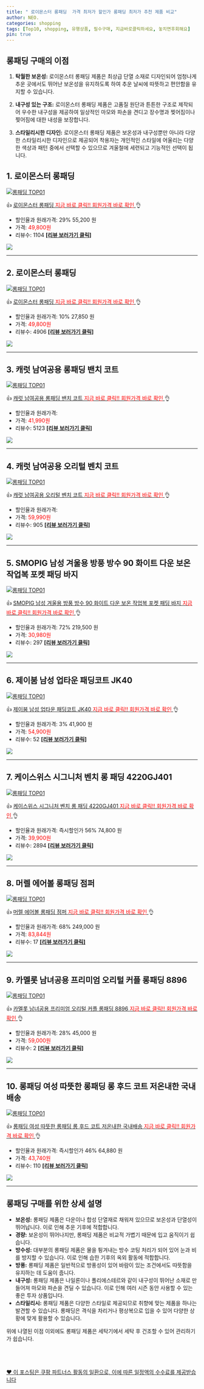 ```yaml
---
title: " 로이몬스터 롱패딩  가격 최저가 할인가 롱패딩 최저가 추천 제품 비교"
author: NEO.
categories: shopping
tags: [Top10, shopping, 유행상품, 필수구매, 지금바로클릭하세요, 놓치면후회해요]
pin: true
---
```

## 롱패딩 구매의 이점
1. **탁월한 보온성:** 로이몬스터 롱패딩 제품은 최상급 단열 소재로 디자인되어 엄청나게 추운 곳에서도 뛰어난 보온성을 유지하도록 하여 추운 날씨에 따뜻하고 편안함을 유지할 수 있습니다.


2. **내구성 있는 구조:** 로이몬스터 롱패딩 제품은 고품질 원단과 튼튼한 구조로 제작되어 우수한 내구성을 제공하여 일상적인 마모와 파손을 견디고 장수명과 찢어짐이나 찢어짐에 대한 내성을 보장합니다.


3. **스타일리시한 디자인:** 로이몬스터 롱패딩 제품은 보온성과 내구성뿐만 아니라 다양한 스타일리시한 디자인으로 제공되어 착용자는 개인적인 스타일에 어울리는 다양한 색상과 패턴 중에서 선택할 수 있으므로 겨울철에 세련되고 기능적인 선택이 됩니다.

   

## 1.  로이몬스터 롱패딩 

[![롱패딩 TOP01](https://thumbnail6.coupangcdn.com/thumbnails/remote/490x490ex/image/vendor_inventory/0065/33d3915bbfb071b01de0f60d4771e1324d8bd15a63d1a54a5aecec7fdd02.jpg)](https://link.coupang.com/re/AFFSDP?lptag=AF3617701&subid=GithubCoopas&pageKey=6944747380&traceid=V0-153&itemId=16852678829&vendorItemId=84033776697)


👍 [ 로이몬스터 롱패딩  <font color=red> 지금 바로 클릭!! 회원가격 바로 확인 </font> ](https://link.coupang.com/re/AFFSDP?lptag=AF3617701&subid=GithubCoopas&pageKey=6944747380&traceid=V0-153&itemId=16852678829&vendorItemId=84033776697) 👌 


- 할인율과 원래가격: 29%  55,200   원
- 가격: <span style='color:red'>49,800원</span>
- 리뷰수: 1104  [**[리뷰 보러가기 클릭]**](https://link.coupang.com/re/AFFSDP?lptag=AF3617701&subid=GithubCoopas&pageKey=6944747380&traceid=V0-153&itemId=16852678829&vendorItemId=84033776697)

[![](/discount_price.png)](https://link.coupang.com/re/AFFSDP?lptag=AF3617701&subid=GithubCoopas&pageKey=6944747380&traceid=V0-153&itemId=16852678829&vendorItemId=84033776697)

---


   

## 2.  로이몬스터 롱패딩 

[![롱패딩 TOP01](https://thumbnail6.coupangcdn.com/thumbnails/remote/490x490ex/image/vendor_inventory/0065/33d3915bbfb071b01de0f60d4771e1324d8bd15a63d1a54a5aecec7fdd02.jpg)](https://link.coupang.com/re/AFFSDP?lptag=AF3617701&subid=GithubCoopas&pageKey=6944747380&traceid=V0-153&itemId=16852678776&vendorItemId=84033776716)


👍 [ 로이몬스터 롱패딩  <font color=red> 지금 바로 클릭!! 회원가격 바로 확인 </font> ](https://link.coupang.com/re/AFFSDP?lptag=AF3617701&subid=GithubCoopas&pageKey=6944747380&traceid=V0-153&itemId=16852678776&vendorItemId=84033776716) 👌 


- 할인율과 원래가격: 10%  27,850   원
- 가격: <span style='color:red'>49,800원</span>
- 리뷰수: 4906  [**[리뷰 보러가기 클릭]**](https://link.coupang.com/re/AFFSDP?lptag=AF3617701&subid=GithubCoopas&pageKey=6944747380&traceid=V0-153&itemId=16852678776&vendorItemId=84033776716)

[![](/discount_price.png)](https://link.coupang.com/re/AFFSDP?lptag=AF3617701&subid=GithubCoopas&pageKey=6944747380&traceid=V0-153&itemId=16852678776&vendorItemId=84033776716)

---


   

## 3.  캐럿 남여공용 롱패딩 밴치 코트 

[![롱패딩 TOP01](https://thumbnail6.coupangcdn.com/thumbnails/remote/490x490ex/image/retail/images/2705337964539149-25d43669-6040-489b-8105-e4e4e837086f.jpg)](https://link.coupang.com/re/AFFSDP?lptag=AF3617701&subid=GithubCoopas&pageKey=2111547442&traceid=V0-153&itemId=3586763677&vendorItemId=71572558654)


👍 [ 캐럿 남여공용 롱패딩 밴치 코트  <font color=red> 지금 바로 클릭!! 회원가격 바로 확인 </font> ](https://link.coupang.com/re/AFFSDP?lptag=AF3617701&subid=GithubCoopas&pageKey=2111547442&traceid=V0-153&itemId=3586763677&vendorItemId=71572558654) 👌 


- 할인율과 원래가격: 
- 가격: <span style='color:red'>41,990원</span>
- 리뷰수: 5123  [**[리뷰 보러가기 클릭]**](https://link.coupang.com/re/AFFSDP?lptag=AF3617701&subid=GithubCoopas&pageKey=2111547442&traceid=V0-153&itemId=3586763677&vendorItemId=71572558654)

[![](/discount_price.png)](https://link.coupang.com/re/AFFSDP?lptag=AF3617701&subid=GithubCoopas&pageKey=2111547442&traceid=V0-153&itemId=3586763677&vendorItemId=71572558654)

---


   

## 4.  캐럿 남여공용 오리털 벤치 코트 

[![롱패딩 TOP01](https://thumbnail7.coupangcdn.com/thumbnails/remote/490x490ex/image/retail/images/7903741092716471-1881ae39-ca28-4507-be57-5507167bd116.jpg)](https://link.coupang.com/re/AFFSDP?lptag=AF3617701&subid=GithubCoopas&pageKey=2111548529&traceid=V0-153&itemId=3586764997&vendorItemId=71572560073)


👍 [ 캐럿 남여공용 오리털 벤치 코트  <font color=red> 지금 바로 클릭!! 회원가격 바로 확인 </font> ](https://link.coupang.com/re/AFFSDP?lptag=AF3617701&subid=GithubCoopas&pageKey=2111548529&traceid=V0-153&itemId=3586764997&vendorItemId=71572560073) 👌 


- 할인율과 원래가격: 
- 가격: <span style='color:red'>59,990원</span>
- 리뷰수: 905  [**[리뷰 보러가기 클릭]**](https://link.coupang.com/re/AFFSDP?lptag=AF3617701&subid=GithubCoopas&pageKey=2111548529&traceid=V0-153&itemId=3586764997&vendorItemId=71572560073)

[![](/discount_price.png)](https://link.coupang.com/re/AFFSDP?lptag=AF3617701&subid=GithubCoopas&pageKey=2111548529&traceid=V0-153&itemId=3586764997&vendorItemId=71572560073)

---


   

## 5.  SMOPIG 남성 겨울용 방풍 방수 90 화이트 다운 보온 작업복 포켓 패딩 바지 

[![롱패딩 TOP01](https://thumbnail8.coupangcdn.com/thumbnails/remote/490x490ex/image/vendor_inventory/de72/3e480e3f2ec57d26bf66ad22ec9e700b230f30ffd0a13031f5f55c417661.jpg)](https://link.coupang.com/re/AFFSDP?lptag=AF3617701&subid=GithubCoopas&pageKey=7735916585&traceid=V0-153&itemId=20800346992&vendorItemId=87875374001)


👍 [ SMOPIG 남성 겨울용 방풍 방수 90 화이트 다운 보온 작업복 포켓 패딩 바지  <font color=red> 지금 바로 클릭!! 회원가격 바로 확인 </font> ](https://link.coupang.com/re/AFFSDP?lptag=AF3617701&subid=GithubCoopas&pageKey=7735916585&traceid=V0-153&itemId=20800346992&vendorItemId=87875374001) 👌 


- 할인율과 원래가격: 72%  219,500   원
- 가격: <span style='color:red'>30,980원</span>
- 리뷰수: 297  [**[리뷰 보러가기 클릭]**](https://link.coupang.com/re/AFFSDP?lptag=AF3617701&subid=GithubCoopas&pageKey=7735916585&traceid=V0-153&itemId=20800346992&vendorItemId=87875374001)

[![](/discount_price.png)](https://link.coupang.com/re/AFFSDP?lptag=AF3617701&subid=GithubCoopas&pageKey=7735916585&traceid=V0-153&itemId=20800346992&vendorItemId=87875374001)

---


   

## 6.  제이붐 남성 업타운 패딩코트 JK40 

[![롱패딩 TOP01](https://thumbnail8.coupangcdn.com/thumbnails/remote/490x490ex/image/vendor_inventory/2eab/8762b064fbf1392470a811b6224b7e5fc72a2e1a6c88745990bfd7cd70c6.jpg)](https://link.coupang.com/re/AFFSDP?lptag=AF3617701&subid=GithubCoopas&pageKey=6975586179&traceid=V0-153&itemId=17025560663&vendorItemId=84200959728)


👍 [ 제이붐 남성 업타운 패딩코트 JK40  <font color=red> 지금 바로 클릭!! 회원가격 바로 확인 </font> ](https://link.coupang.com/re/AFFSDP?lptag=AF3617701&subid=GithubCoopas&pageKey=6975586179&traceid=V0-153&itemId=17025560663&vendorItemId=84200959728) 👌 


- 할인율과 원래가격: 3%  41,900   원
- 가격: <span style='color:red'>54,900원</span>
- 리뷰수: 52  [**[리뷰 보러가기 클릭]**](https://link.coupang.com/re/AFFSDP?lptag=AF3617701&subid=GithubCoopas&pageKey=6975586179&traceid=V0-153&itemId=17025560663&vendorItemId=84200959728)

[![](/discount_price.png)](https://link.coupang.com/re/AFFSDP?lptag=AF3617701&subid=GithubCoopas&pageKey=6975586179&traceid=V0-153&itemId=17025560663&vendorItemId=84200959728)

---


   

## 7.  케이스위스 시그니처 벤치 롱 패딩 4220GJ401 

[![롱패딩 TOP01](https://thumbnail8.coupangcdn.com/thumbnails/remote/490x490ex/image/retail/images/357184158020524-04e7b22c-716f-40e1-803e-91af7a200095.jpg)](https://link.coupang.com/re/AFFSDP?lptag=AF3617701&subid=GithubCoopas&pageKey=7650298909&traceid=V0-153&itemId=20353728788&vendorItemId=87438125867)


👍 [ 케이스위스 시그니처 벤치 롱 패딩 4220GJ401  <font color=red> 지금 바로 클릭!! 회원가격 바로 확인 </font> ](https://link.coupang.com/re/AFFSDP?lptag=AF3617701&subid=GithubCoopas&pageKey=7650298909&traceid=V0-153&itemId=20353728788&vendorItemId=87438125867) 👌 


- 할인율과 원래가격: 즉시할인가 56%  74,800   원
- 가격: <span style='color:red'>39,900원</span>
- 리뷰수: 2894  [**[리뷰 보러가기 클릭]**](https://link.coupang.com/re/AFFSDP?lptag=AF3617701&subid=GithubCoopas&pageKey=7650298909&traceid=V0-153&itemId=20353728788&vendorItemId=87438125867)

[![](/discount_price.png)](https://link.coupang.com/re/AFFSDP?lptag=AF3617701&subid=GithubCoopas&pageKey=7650298909&traceid=V0-153&itemId=20353728788&vendorItemId=87438125867)

---


   

## 8.  머렐 에어볼 롱패딩 점퍼 

[![롱패딩 TOP01](https://thumbnail10.coupangcdn.com/thumbnails/remote/490x490ex/image/rs_quotation_api/t54w9bf9/5f0f01a73aef4997b4d63f4f519d2b2d.jpg)](https://link.coupang.com/re/AFFSDP?lptag=AF3617701&subid=GithubCoopas&pageKey=6612354353&traceid=V0-153&itemId=14999558688&vendorItemId=87029905630)


👍 [ 머렐 에어볼 롱패딩 점퍼  <font color=red> 지금 바로 클릭!! 회원가격 바로 확인 </font> ](https://link.coupang.com/re/AFFSDP?lptag=AF3617701&subid=GithubCoopas&pageKey=6612354353&traceid=V0-153&itemId=14999558688&vendorItemId=87029905630) 👌 


- 할인율과 원래가격: 68%  249,000   원
- 가격: <span style='color:red'>83,844원</span>
- 리뷰수: 17  [**[리뷰 보러가기 클릭]**](https://link.coupang.com/re/AFFSDP?lptag=AF3617701&subid=GithubCoopas&pageKey=6612354353&traceid=V0-153&itemId=14999558688&vendorItemId=87029905630)

[![](/discount_price.png)](https://link.coupang.com/re/AFFSDP?lptag=AF3617701&subid=GithubCoopas&pageKey=6612354353&traceid=V0-153&itemId=14999558688&vendorItemId=87029905630)

---


   

## 9.  카멜롯 남녀공용 프리미엄 오리털 커플 롱패딩 8896 

[![롱패딩 TOP01](https://thumbnail8.coupangcdn.com/thumbnails/remote/490x490ex/image/vendor_inventory/d01a/e557704ac5f180dc092c49a7f086745176792c1731ed4f36412d76618f21.jpg)](https://link.coupang.com/re/AFFSDP?lptag=AF3617701&subid=GithubCoopas&pageKey=7623501303&traceid=V0-153&itemId=20216991859&vendorItemId=85969750903)


👍 [ 카멜롯 남녀공용 프리미엄 오리털 커플 롱패딩 8896  <font color=red> 지금 바로 클릭!! 회원가격 바로 확인 </font> ](https://link.coupang.com/re/AFFSDP?lptag=AF3617701&subid=GithubCoopas&pageKey=7623501303&traceid=V0-153&itemId=20216991859&vendorItemId=85969750903) 👌 


- 할인율과 원래가격: 28%  45,000   원
- 가격: <span style='color:red'>59,000원</span>
- 리뷰수: 2  [**[리뷰 보러가기 클릭]**](https://link.coupang.com/re/AFFSDP?lptag=AF3617701&subid=GithubCoopas&pageKey=7623501303&traceid=V0-153&itemId=20216991859&vendorItemId=85969750903)

[![](/discount_price.png)](https://link.coupang.com/re/AFFSDP?lptag=AF3617701&subid=GithubCoopas&pageKey=7623501303&traceid=V0-153&itemId=20216991859&vendorItemId=85969750903)

---


   

## 10.  롱패딩 여성 따뜻한 롱패딩 롱 후드 코트 저온내한 국내배송 

[![롱패딩 TOP01](https://thumbnail10.coupangcdn.com/thumbnails/remote/490x490ex/image/vendor_inventory/461b/59ef56e7ecf83cd223cbef7049c5cd078ee3feeedf46e6dd9218113ffda8.jpg)](https://link.coupang.com/re/AFFSDP?lptag=AF3617701&subid=GithubCoopas&pageKey=7643671352&traceid=V0-153&itemId=20317868306&vendorItemId=87403380519)


👍 [ 롱패딩 여성 따뜻한 롱패딩 롱 후드 코트 저온내한 국내배송  <font color=red> 지금 바로 클릭!! 회원가격 바로 확인 </font> ](https://link.coupang.com/re/AFFSDP?lptag=AF3617701&subid=GithubCoopas&pageKey=7643671352&traceid=V0-153&itemId=20317868306&vendorItemId=87403380519) 👌 


- 할인율과 원래가격: 즉시할인가 46%  64,880   원
- 가격: <span style='color:red'>43,740원</span>
- 리뷰수: 110  [**[리뷰 보러가기 클릭]**](https://link.coupang.com/re/AFFSDP?lptag=AF3617701&subid=GithubCoopas&pageKey=7643671352&traceid=V0-153&itemId=20317868306&vendorItemId=87403380519)

[![](/discount_price.png)](https://link.coupang.com/re/AFFSDP?lptag=AF3617701&subid=GithubCoopas&pageKey=7643671352&traceid=V0-153&itemId=20317868306&vendorItemId=87403380519)

---
## 롱패딩 구매를 위한 상세 설명
* **보온성:** 롱패딩 제품은 다운이나 합성 단열재로 채워져 있으므로 보온성과 단열성이 뛰어납니다. 이로 인해 추운 기후에 적합합니다.
* **경량:** 보온성이 뛰어나지만, 롱패딩 제품은 비교적 가볍기 때문에 입고 움직이기 쉽습니다.
* **방수성:** 대부분의 롱패딩 제품은 물을 튕겨내는 방수 코팅 처리가 되어 있어 눈과 비를 방지할 수 있습니다. 이로 인해 습한 기후의 옥외 활동에 적합합니다.
* **방풍:** 롱패딩 제품은 일반적으로 방풍성이 있어 바람이 있는 조건에서도 따뜻함을 유지하는 데 도움이 줍니다.
* **내구성:** 롱패딩 제품은 나일론이나 폴리에스테르와 같이 내구성이 뛰어난 소재로 만들어져 마모와 파손을 견딜 수 있습니다. 이로 인해 여러 시즌 동안 사용할 수 있는 좋은 투자 상품입니다.
* **스타일리시:** 롱패딩 제품은 다양한 스타일로 제공되므로 취향에 맞는 제품을 하나는 발견할 수 있습니다. 롱패딩은 격식을 차리거나 평상복으로 입을 수 있어 다양한 상황에 맞게 활용할 수 있습니다.

위에 나열된 이점 이외에도 롱패딩 제품은 세탁기에서 세탁 후 건조할 수 있어 관리하기가 쉽습니다.<br><br><br><br><br> [ ❤  이 포스팅은 쿠팡 파트너스 활동의 일환으로, 이에 따른 일정액의 수수료를 제공받습니다](https://link.coupang.com/a/bcEFyh)